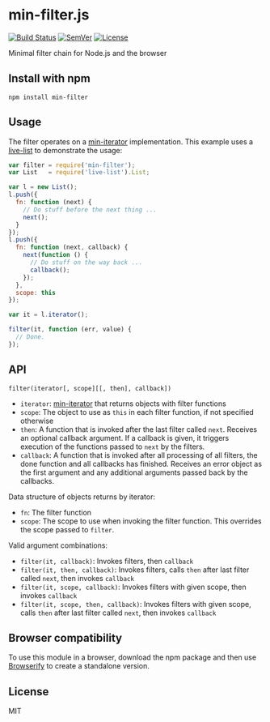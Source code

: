 # min-filter.js

[![Build Status]](https://travis-ci.org/mantoni/min-filter.js)
[![SemVer]](http://semver.org)
[![License]](https://github.com/mantoni/min-filter.js/blob/master/LICENSE)

Minimal filter chain for Node.js and the browser

## Install with npm

```
npm install min-filter
```

## Usage

The filter operates on a [min-iterator][] implementation. This example uses a
[live-list][] to demonstrate the usage:

```js
var filter = require('min-filter');
var List   = require('live-list').List;

var l = new List();
l.push({
  fn: function (next) {
    // Do stuff before the next thing ...
    next();
  }
});
l.push({
  fn: function (next, callback) {
    next(function () {
      // Do stuff on the way back ...
      callback();
    });
  },
  scope: this
});

var it = l.iterator();

filter(it, function (err, value) {
  // Done.
});
```

## API

`filter(iterator[, scope][[, then], callback])`

- `iterator`: [min-iterator][] that returns objects with filter functions
- `scope`: The object to use as `this` in each filter function, if not
  specified otherwise
- `then`: A function that is invoked after the last filter called `next`.
  Receives an optional callback argument. If a callback is given, it triggers
  execution of the functions passed to `next` by the filters.
- `callback`: A function that is invoked after all processing of all filters,
  the done function and all callbacks has finished. Receives an error object as
  the first argument and any additional arguments passed back by the callbacks.

Data structure of objects returns by iterator:

- `fn`: The filter function
- `scope`: The scope to use when invoking the filter function. This overrides
  the scope passed to `filter`.

Valid argument combinations:

- `filter(it, callback)`: Invokes filters, then `callback`
- `filter(it, then, callback)`: Invokes filters, calls `then` after last
  filter called `next`, then invokes `callback`
- `filter(it, scope, callback)`: Invokes filters with given scope, then invokes
  `callback`
- `filter(it, scope, then, callback)`: Invokes filters with given scope, calls
  `then` after last filter called `next`, then invokes `callback`

## Browser compatibility

To use this module in a browser, download the npm package and then use
[Browserify](http://browserify.org) to create a standalone version.

## License

MIT

[Build Status]: http://img.shields.io/travis/mantoni/min-filter.js.svg
[SemVer]: http://img.shields.io/:semver-%E2%9C%93-brightgreen.svg
[License]: http://img.shields.io/npm/l/min-filter.svg
[min-iterator]: https://github.com/mantoni/min-iterator.js
[live-list]: https://github.com/mantoni/live-list.js
